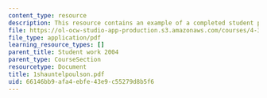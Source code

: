 ```yaml
---
content_type: resource
description: This resource contains an example of a completed student project.
file: https://ol-ocw-studio-app-production.s3.amazonaws.com/courses/4-301-introduction-to-the-visual-arts-spring-2007/66146bb9afa4ebfe43e9c55279d8b5f6_1shauntelpoulson.pdf
file_type: application/pdf
learning_resource_types: []
parent_title: Student work 2004
parent_type: CourseSection
resourcetype: Document
title: 1shauntelpoulson.pdf
uid: 66146bb9-afa4-ebfe-43e9-c55279d8b5f6
---
```

